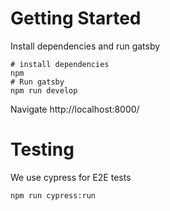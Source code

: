 # Getting Started 

Install dependencies and run gatsby
```
# install dependencies
npm
# Run gatsby
npm run develop
```

Navigate http://localhost:8000/


# Testing

We use cypress for E2E tests

```
npm run cypress:run
```